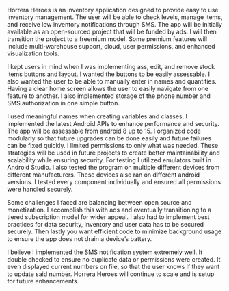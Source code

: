 Horrera Heroes is an inventory application designed to provide easy to use inventory management. The user will be able to check levels, manage items, and receive low inventory notifications through SMS. The app will be initially available as an open-sourced project that will be funded by ads. I will then transition the project to a freemium model. Some premium features will include multi-warehouse support, cloud, user permissions, and enhanced visualization tools. 


I kept users in mind when I was implementing ass, edit, and remove stock items buttons and layout. I wanted the buttons to be easily assessable. I also wanted the user to be able to manually enter in names and quantities. Having a clear home screen allows the user to easily navigate from one feature to another. I also implemented storage of the phone number and SMS authorization in one simple button. 


I used meaningful names when creating variables and classes. I implemented the latest Android APIs to enhance performance and security. The app will be assessable from android 8 up to 15. I organized code modularly so that future upgrades can be done easily and future failures can be fixed quickly. I limited permissions to only what was needed. These strategies will be used in future projects to create better maintainability and scalability while ensuring security. 
For testing I utilized emulators built in Android Studio. I also tested the program on multiple different devices from different manufacturers. These devices also ran on different android versions. I tested every component individually and ensured all permissions were handled securely. 


Some challenges I faced are balancing between open source and monetization. I accomplish this with ads and eventually transitioning to a tiered subscription model for wider appeal. I also had to implement best practices for data security, inventory and user data has to be secured securely. Then lastly you want efficient code to minimize background usage to ensure the app does not drain a device’s battery. 


I believe I implemented the SMS notification system extremely well. It double checked to ensure no duplicate data or permissions were created. It even displayed current numbers on file, so that the user knows if they want to update said number.  Horrera Heroes will continue to scale and is setup for future enhancements. 
